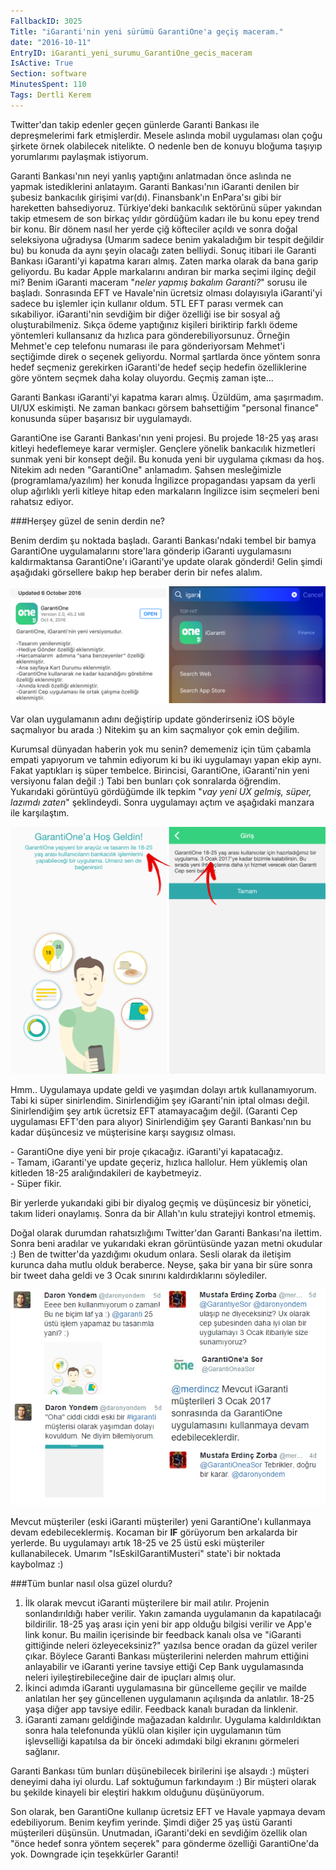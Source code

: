 ```yaml
---
FallbackID: 3025
Title: "iGaranti'nin yeni sürümü GarantiOne'a geçiş maceram."
date: "2016-10-11"
EntryID: iGaranti_yeni_surumu_GarantiOne_gecis_maceram
IsActive: True
Section: software
MinutesSpent: 110
Tags: Dertli Kerem
---
```

Twitter'dan takip edenler geçen günlerde Garanti Bankası ile depreşmelerimi fark etmişlerdir. Mesele aslında mobil uygulaması olan çoğu şirkete örnek olabilecek nitelikte. O nedenle ben de konuyu bloğuma taşıyıp yorumlarımı paylaşmak istiyorum.

Garanti Bankası'nın neyi yanlış yaptığını anlatmadan önce aslında ne yapmak istediklerini anlatayım. Garanti Bankası'nın iGaranti denilen bir şubesiz bankacılık girişimi var(dı). Finansbank'ın EnPara'sı gibi bir hareketten bahsediyoruz. Türkiye'deki bankacılık sektörünü süper yakından takip etmesem de son birkaç yıldır gördüğüm kadarı ile bu konu epey trend bir konu. Bir dönem nasıl her yerde çiğ köfteciler açıldı ve sonra doğal seleksiyona uğradıysa (Umarım sadece benim yakaladığım bir tespit değildir bu) bu konuda da aynı şeyin olacağı zaten belliydi. Sonuç itibari ile Garanti Bankası iGaranti'yi kapatma kararı almış. Zaten marka olarak da bana garip geliyordu. Bu kadar Apple markalarını andıran bir marka seçimi ilginç değil mi? Benim iGaranti maceram "*neler yapmış bakalım Garanti?*" sorusu ile başladı. Sonrasında EFT ve Havale'nin ücretsiz olması dolayısıyla iGaranti'yi sadece bu işlemler için kullanır oldum. 5TL EFT parası vermek can sıkabiliyor. iGaranti'nin sevdiğim bir diğer özelliği ise bir sosyal ağ oluşturabilmeniz. Sıkça ödeme yaptığınız kişileri biriktirip farklı ödeme yöntemleri kullansanız da hızlıca para gönderebiliyorsunuz. Örneğin Mehmet'e cep telefonu numarası ile para gönderiyorsam Mehmet'i seçtiğimde direk o seçenek geliyordu. Normal şartlarda önce yöntem sonra hedef seçmeniz gerekirken iGaranti'de hedef seçip hedefin özelliklerine göre yöntem seçmek daha kolay oluyordu. Geçmiş zaman işte...

Garanti Bankası iGaranti'yi kapatma kararı almış. Üzüldüm, ama şaşırmadım. UI/UX eskimişti. Ne zaman bankacı görsem bahsettiğim "personal finance" konusunda süper başarısız bir uygulamaydı.

GarantiOne ise Garanti Bankası'nın yeni projesi. Bu projede 18-25 yaş arası kitleyi hedeflemeye karar vermişler. Gençlere yönelik bankacılık hizmetleri sunmak yeni bir konsept değil. Bu konuda yeni bir uygulama çıkması da hoş. Nitekim adı neden "GarantiOne" anlamadım. Şahsen mesleğimizle (programlama/yazılım) her konuda İngilizce propagandası yapsam da yerli olup ağırlıklı yerli kitleye hitap eden markaların İngilizce isim seçmeleri beni rahatsız ediyor.

###Herşey güzel de senin derdin ne?

Benim derdim şu noktada başladı. Garanti Bankası'ndaki tembel bir bamya GarantiOne uygulamalarını store'lara gönderip iGaranti uygulamasını kaldırmaktansa GarantiOne'ı iGaranti'ye update olarak gönderdi! Gelin şimdi aşağıdaki görsellere bakıp hep beraber derin bir nefes alalım.

![](media/iGaranti_yeni_surumu_GarantiOne_gecis_maceram/garanti-1.png)

Var olan uygulamanın adını değiştirip update gönderirseniz iOS böyle saçmalıyor bu arada :) Nitekim şu an kim saçmalıyor çok emin değilim.

Kurumsal dünyadan haberin yok mu senin? dememeniz için tüm çabamla empati yapıyorum ve tahmin ediyorum ki bu iki uygulamayı yapan ekip aynı. Fakat yaptıkları iş süper tembelce. Birincisi, GarantiOne, iGaranti'nin yeni versiyonu falan değil :) Tabi ben bunları çok sonralarda öğrendim. Yukarıdaki görüntüyü gördüğümde ilk tepkim "*vay yeni UX gelmiş, süper, lazımdı zaten*" şeklindeydi. Sonra uygulamayı açtım ve aşağıdaki manzara ile karşılaştım.

![](media/iGaranti_yeni_surumu_GarantiOne_gecis_maceram/garanti-2.png)

Hmm.. Uygulamaya update geldi ve yaşımdan dolayı artık kullanamıyorum. Tabi ki süper sinirlendim. Sinirlendiğim şey iGaranti'nin iptal olması değil. Sinirlendiğim şey artık ücretsiz EFT atamayacağım değil. (Garanti Cep uygulaması EFT'den para alıyor) Sinirlendiğim şey Garanti Bankası'nın bu kadar düşüncesiz ve müşterisine karşı saygısız olması. 

\- GarantiOne diye yeni bir proje çıkacağız. iGaranti'yi kapatacağız.  
\- Tamam, iGaranti'ye update geçeriz, hızlıca hallolur. Hem yüklemiş olan kitleden 18-25 aralığındakileri de kaybetmeyiz.  
\- Süper fikir.  
 
Bir yerlerde yukarıdaki gibi bir diyalog geçmiş ve düşüncesiz bir yönetici, takım lideri onaylamış. Sonra da bir Allah'ın kulu stratejiyi kontrol etmemiş. 

Doğal olarak durumdan rahatsızlığımı Twitter'dan Garanti Bankası'na ilettim. Sonra beni aradılar ve yukarıdaki ekran görüntüsünde yazan metni okudular :) Ben de twitter'da yazdığımı okudum onlara. Sesli olarak da iletişim kurunca daha mutlu olduk beraberce. Neyse, şaka bir yana bir süre sonra bir tweet daha geldi ve 3 Ocak sınırını kaldırdıklarını söylediler. 

![](media/iGaranti_yeni_surumu_GarantiOne_gecis_maceram/garanti-3.png)

Mevcut müşteriler (eski iGaranti müşteriler) yeni GarantiOne'ı kullanmaya devam edebileceklermiş. Kocaman bir **IF** görüyorum ben arkalarda bir yerlerde. Bu uygulamayı artık 18-25 ve 25 üstü eski müşteriler kullanabilecek. Umarım "IsEskiIGarantiMusteri" state'i bir noktada kaybolmaz :)

###Tüm bunlar nasıl olsa güzel olurdu?

1. İlk olarak mevcut iGaranti müşterilere bir mail atılır. Projenin sonlandırıldığı haber verilir. Yakın zamanda uygulamanın da kapatılacağı bildirilir. 18-25 yaş arası için yeni bir app olduğu bilgisi verilir ve App'e link konur. Bu mailin içerisinde bir feedback kanalı olsa ve "iGaranti gittiğinde neleri özleyeceksiniz?" yazılsa bence oradan da güzel veriler çıkar. Böylece Garanti Bankası müşterilerini nelerden mahrum ettiğini anlayabilir ve iGaranti yerine tavsiye ettiği Cep Bank uygulamasında neleri iyileştirebileceğine dair de ipuçları almış olur.
2. İkinci adımda iGaranti uygulamasına bir güncelleme geçilir ve mailde anlatılan her şey güncellenen uygulamanın açılışında da anlatılır. 18-25 yaşa diğer app tavsiye edilir. Feedback kanalı buradan da linklenir.
3. iGaranti zamanı geldiğinde mağazadan kaldırılır. Uygulama kaldırıldıktan sonra hala telefonunda yüklü olan kişiler için uygulamanın tüm işlevselliği kapatılsa da bir önceki adımdaki bilgi ekranını görmeleri sağlanır. 

Garanti Bankası tüm bunları düşünebilecek birilerini işe alsaydı :) müşteri deneyimi daha iyi olurdu. Laf soktuğumun farkındayım :) Bir müşteri olarak bu şekilde kinayeli bir eleştiri hakkım olduğunu düşünüyorum. 

Son olarak, ben GarantiOne kullanıp ücretsiz EFT ve Havale yapmaya devam edebiliyorum. Benim keyfim yerinde. Şimdi diğer 25 yaş üstü Garanti müşterileri düşünsün. Unutmadan, iGaranti'deki en sevdiğim özellik olan "önce hedef sonra yöntem seçerek" para gönderme özelliği GarantiOne'da yok. Downgrade için teşekkürler Garanti!
